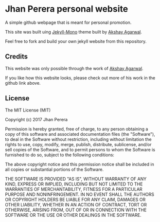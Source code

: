 # Jhan Perera personal website

A simple github webpage that is meant for personal promotion.

This site was built uing [Jekyll-Mono](https://github.com/AkshayAgarwal007/Jekyll-Mono) theme built by [Akshay Agarwal](https://github.com/AkshayAgarwal007).

Feel free to fork and build your own jekyll website from this repository.

## Credits

This website was only possible through the work of [Akshay Agarwal](https://github.com/AkshayAgarwal007).

If you like how this website looks, please check out more of his work in the github link above.

## License

The MIT License (MIT)

Copyright (c) 2017 Jhan Perera

Permission is hereby granted, free of charge, to any person obtaining a copy of this software and associated documentation files (the "Software"), to deal in the Software without restriction, including without limitation the rights to use, copy, modify, merge, publish, distribute, sublicense, and/or sell copies of the Software, and to permit persons to whom the Software is furnished to do so, subject to the following conditions:

The above copyright notice and this permission notice shall be included in all copies or substantial portions of the Software.

THE SOFTWARE IS PROVIDED "AS IS", WITHOUT WARRANTY OF ANY KIND, EXPRESS OR IMPLIED, INCLUDING BUT NOT LIMITED TO THE WARRANTIES OF MERCHANTABILITY, FITNESS FOR A PARTICULAR PURPOSE AND NONINFRINGEMENT. IN NO EVENT SHALL THE AUTHORS OR COPYRIGHT HOLDERS BE LIABLE FOR ANY CLAIM, DAMAGES OR OTHER LIABILITY, WHETHER IN AN ACTION OF CONTRACT, TORT OR OTHERWISE, ARISING FROM, OUT OF OR IN CONNECTION WITH THE SOFTWARE OR THE USE OR OTHER DEALINGS IN THE SOFTWARE.
